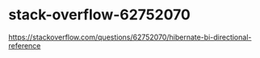 # stack-overflow-62752070

https://stackoverflow.com/questions/62752070/hibernate-bi-directional-reference
